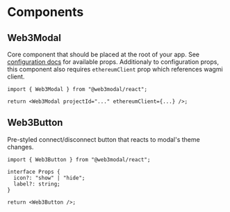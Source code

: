 # Components

## Web3Modal

Core component that should be placed at the root of your app. See [configuration docs](../configuration.md) for available props. Additionaly to configuration props, this component also requires `ethereumClient` prop which references wagmi client.

```tsx
import { Web3Modal } from "@web3modal/react";

return <Web3Modal projectId="..." ethereumClient={...} />;
```

## Web3Button

Pre-styled connect/disconnect button that reacts to modal's theme changes.

```tsx
import { Web3Button } from "@web3modal/react";

interface Props {
  icon?: "show" | "hide";
  label?: string;
}

return <Web3Button />;
```
